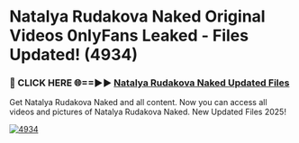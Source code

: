 # Natalya Rudakova Naked Original Videos 0nlyFans Leaked - Files Updated! (4934)

<h3>🔴 CLICK HERE 🌐==►► <a href="https://tinyurl.com/yckcrads" rel="nofollow">Natalya Rudakova Naked Updated Files</a></h3>

Get Natalya Rudakova Naked and all content. Now you can access all videos and pictures of Natalya Rudakova Naked. New Updated Files 2025!

[![4934](https://i.imgur.com/hpKpOFt.gif)](https://tinyurl.com/yckcrads)
